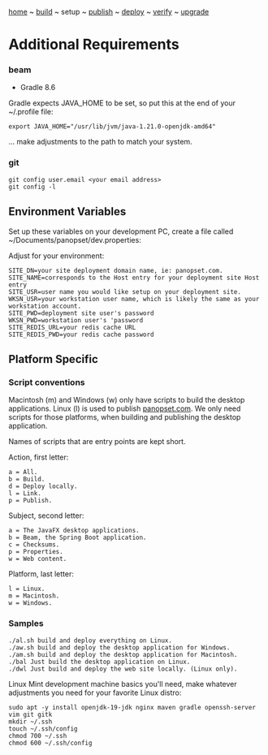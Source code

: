 [home](../README.md) ~ [build](build.md) ~ setup ~ [publish](publish.md) ~ [deploy](deploy.md) ~ [verify](verify.md) ~ [upgrade](./upgrade.md)

# Additional Requirements

### beam
* Gradle 8.6

Gradle expects JAVA_HOME to be set, so put this at the end of your ~/.profile file:


    export JAVA_HOME="/usr/lib/jvm/java-1.21.0-openjdk-amd64"


... make adjustments to the path to match your system.



### git

    git config user.email <your email address>
    git config -l

## Environment Variables

Set up these variables on your development PC, create a file called ~/Documents/panopset/dev.properties:

Adjust for your environment:

    SITE_DN=your site deployment domain name, ie: panopset.com.
    SITE_NAME=corresponds to the Host entry for your deployment site Host entry
    SITE_USR=user name you would like setup on your deployment site.
    WKSN_USR=your workstation user name, which is likely the same as your workstation account.
    SITE_PWD=deployment site user's password
    WKSN_PWD=workstation user's 'password
    SITE_REDIS_URL=your redis cache URL
    SITE_REDIS_PWD=your redis cache password

## Platform Specific

### Script conventions

Macintosh (m) and Windows (w) only have scripts to build the desktop applications. Linux (l) is used to publish 
<a href="https://panospet.com">panopset.com</a>.
We only need scripts for those platforms, when building and publishing the desktop application.

Names of scripts that are entry points are kept short.

Action, first letter:

    a = All.
    b = Build.
    d = Deploy locally.
    l = Link.
    p = Publish.

Subject, second letter:

    a = The JavaFX desktop applications.
    b = Beam, the Spring Boot application.
    c = Checksums.
    p = Properties.
    w = Web content.

Platform, last letter:

    l = Linux.
    m = Macintosh.
    w = Windows.

### Samples


    ./al.sh build and deploy everything on Linux.
    ./aw.sh build and deploy the desktop application for Windows.
    ./am.sh build and deploy the desktop application for Macintosh.
    ./bal Just build the desktop application on Linux.
    ./dwl Just build and deploy the web site locally. (Linux only).

Linux Mint development machine basics you'll need, make whatever adjustments you need for your favorite Linux distro:


    sudo apt -y install openjdk-19-jdk nginx maven gradle openssh-server vim git gitk
    mkdir ~/.ssh
    touch ~/.ssh/config
    chmod 700 ~/.ssh
    chmod 600 ~/.ssh/config
